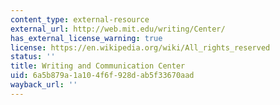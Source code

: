```yaml
---
content_type: external-resource
external_url: http://web.mit.edu/writing/Center/
has_external_license_warning: true
license: https://en.wikipedia.org/wiki/All_rights_reserved
status: ''
title: Writing and Communication Center
uid: 6a5b879a-1a10-4f6f-928d-ab5f33670aad
wayback_url: ''
---
```

